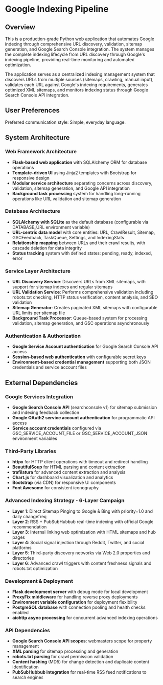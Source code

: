 # Google Indexing Pipeline

## Overview

This is a production-grade Python web application that automates Google indexing through comprehensive URL discovery, validation, sitemap generation, and Google Search Console integration. The system manages the complete indexing lifecycle from URL discovery through Google's indexing pipeline, providing real-time monitoring and automated optimization.

The application serves as a centralized indexing management system that discovers URLs from multiple sources (sitemaps, crawling, manual input), validates each URL against Google's indexing requirements, generates optimized XML sitemaps, and monitors indexing status through Google Search Console API integration.

## User Preferences

Preferred communication style: Simple, everyday language.

## System Architecture

### Web Framework Architecture
- **Flask-based web application** with SQLAlchemy ORM for database operations
- **Template-driven UI** using Jinja2 templates with Bootstrap for responsive design
- **Modular service architecture** separating concerns across discovery, validation, sitemap generation, and Google API integration
- **Background task processing** system for handling long-running operations like URL validation and sitemap generation

### Database Architecture
- **SQLAlchemy with SQLite** as the default database (configurable via DATABASE_URL environment variable)
- **URL-centric data model** with core entities: URL, CrawlResult, Sitemap, GSCFeedback, TaskQueue, Settings, and IndexingStats
- **Relationship mapping** between URLs and their crawl results, with cascade deletion for data integrity
- **Status tracking** system with defined states: pending, ready, indexed, error

### Service Layer Architecture
- **URL Discovery Service**: Discovers URLs from XML sitemaps, with support for sitemap indexes and regular sitemaps
- **URL Validation Service**: Performs comprehensive validation including robots.txt checking, HTTP status verification, content analysis, and SEO validation
- **Sitemap Generator**: Creates paginated XML sitemaps with configurable URL limits per sitemap file
- **Background Task Processor**: Queue-based system for processing validation, sitemap generation, and GSC operations asynchronously

### Authentication & Authorization
- **Google Service Account authentication** for Google Search Console API access
- **Session-based web authentication** with configurable secret keys
- **Environment-based credential management** supporting both JSON credentials and service account files

## External Dependencies

### Google Services Integration
- **Google Search Console API** (searchconsole v1) for sitemap submission and indexing feedback collection
- **Google OAuth2 service account authentication** for programmatic API access
- **Service account credentials** configured via GSC_SERVICE_ACCOUNT_FILE or GSC_SERVICE_ACCOUNT_JSON environment variables

### Third-Party Libraries
- **httpx** for HTTP client operations with timeout and redirect handling
- **BeautifulSoup** for HTML parsing and content extraction
- **trafilatura** for advanced content extraction and analysis
- **Chart.js** for dashboard visualization and analytics
- **Bootstrap** (via CDN) for responsive UI components
- **Font Awesome** for consistent iconography

### Advanced Indexing Strategy - 6-Layer Campaign
- **Layer 1**: Direct Sitemap Pinging to Google & Bing with priority=1.0 and daily changefreq
- **Layer 2**: RSS + PubSubHubbub real-time indexing with official Google recommendation
- **Layer 3**: Internal linking web optimization with HTML sitemaps and hub pages
- **Layer 4**: Social signal injection through Reddit, Twitter, and social platforms
- **Layer 5**: Third-party discovery networks via Web 2.0 properties and directories
- **Layer 6**: Advanced crawl triggers with content freshness signals and robots.txt optimization

### Development & Deployment
- **Flask development server** with debug mode for local development
- **ProxyFix middleware** for handling reverse proxy deployments
- **Environment variable configuration** for deployment flexibility
- **PostgreSQL database** with connection pooling and health checks enabled
- **aiohttp async processing** for concurrent advanced indexing operations

### API Dependencies
- **Google Search Console API scopes**: webmasters scope for property management
- **XML parsing** for sitemap processing and generation
- **robots.txt parsing** for crawl permission validation
- **Content hashing** (MD5) for change detection and duplicate content identification
- **PubSubHubbub integration** for real-time RSS feed notifications to search engines